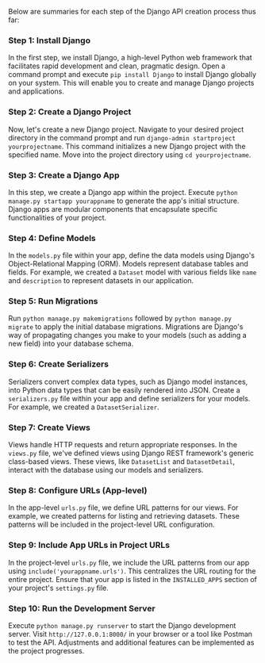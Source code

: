 Below are summaries for each step of the Django API creation process thus far:

### Step 1: Install Django

In the first step, we install Django, a high-level Python web framework that facilitates rapid development and clean, pragmatic design. Open a command prompt and execute `pip install Django` to install Django globally on your system. This will enable you to create and manage Django projects and applications.


### Step 2: Create a Django Project

Now, let's create a new Django project. Navigate to your desired project directory in the command prompt and run `django-admin startproject yourprojectname`. This command initializes a new Django project with the specified name. Move into the project directory using `cd yourprojectname`.

### Step 3: Create a Django App

In this step, we create a Django app within the project. Execute `python manage.py startapp yourappname` to generate the app's initial structure. Django apps are modular components that encapsulate specific functionalities of your project.

### Step 4: Define Models

In the `models.py` file within your app, define the data models using Django's Object-Relational Mapping (ORM). Models represent database tables and fields. For example, we created a `Dataset` model with various fields like `name` and `description` to represent datasets in our application.

### Step 5: Run Migrations

Run `python manage.py makemigrations` followed by `python manage.py migrate` to apply the initial database migrations. Migrations are Django's way of propagating changes you make to your models (such as adding a new field) into your database schema.

### Step 6: Create Serializers

Serializers convert complex data types, such as Django model instances, into Python data types that can be easily rendered into JSON. Create a `serializers.py` file within your app and define serializers for your models. For example, we created a `DatasetSerializer`.

### Step 7: Create Views

Views handle HTTP requests and return appropriate responses. In the `views.py` file, we've defined views using Django REST framework's generic class-based views. These views, like `DatasetList` and `DatasetDetail`, interact with the database using our models and serializers.

### Step 8: Configure URLs (App-level)

In the app-level `urls.py` file, we define URL patterns for our views. For example, we created patterns for listing and retrieving datasets. These patterns will be included in the project-level URL configuration.

### Step 9: Include App URLs in Project URLs

In the project-level `urls.py` file, we include the URL patterns from our app using `include('yourappname.urls')`. This centralizes the URL routing for the entire project. Ensure that your app is listed in the `INSTALLED_APPS` section of your project's `settings.py` file.

### Step 10: Run the Development Server

Execute `python manage.py runserver` to start the Django development server. Visit `http://127.0.0.1:8000/` in your browser or a tool like Postman to test the API. Adjustments and additional features can be implemented as the project progresses.
